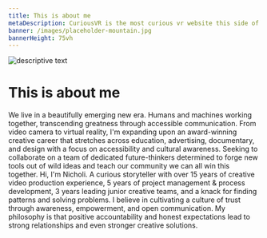 ```yaml
---
title: This is about me
metaDescription: CuriousVR is the most curious vr website this side of reality.
banner: /images/placeholder-mountain.jpg
bannerHeight: 75vh
---
```


<img src="https://lh3.googleusercontent.com/6BQGDpJSkCRczsnBAPGg6I1gb11ozMWDOMR9WRMVYuny33M58AKPEC6p-lh-rAosZQcBXCbb3cHN9TkQpZi1LLgeJip0NuCC-qB__12GJSOkMbh4gvEi0d-2HNo8NCHUKqxfBvPyzA=w2400" alt="descriptive text">

# This is about me
We live in a beautifully emerging new era. Humans and machines working together, transcending greatness through accessible communication. From video camera to virtual reality, I'm expanding upon an award-winning creative career that stretches across education, advertising, documentary, and design with a focus on accessibility and cultural awareness. Seeking to collaborate on a team of dedicated future-thinkers determined to forge new tools out of wild ideas and teach our community we can all win this together.
Hi, I'm Nicholi. A curious storyteller with over 15 years of creative video production experience, 5 years of project management & process development, 3 years leading junior creative teams, and a knack for finding patterns and solving problems. I believe in cultivating a culture of trust through awareness, empowerment, and open communication. My philosophy is that positive accountability and honest expectations lead to strong relationships and even stronger creative solutions.

